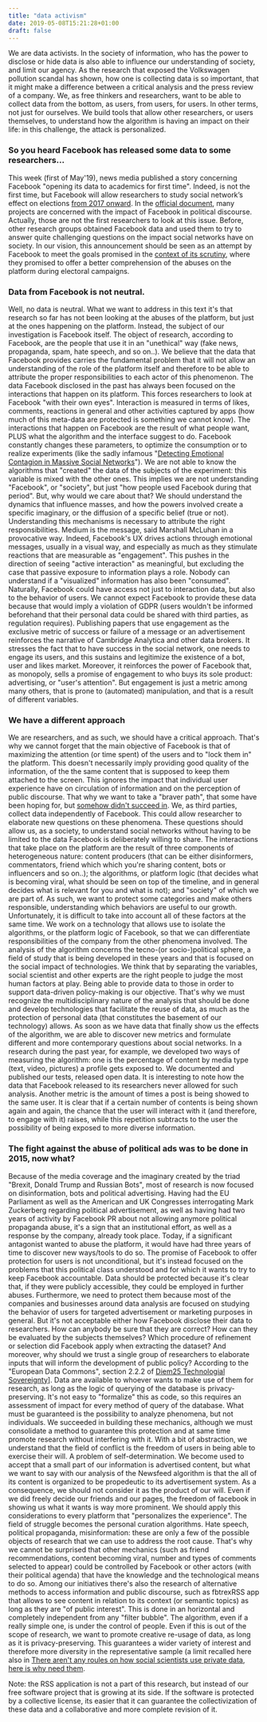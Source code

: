 ```yaml
---
title: "data activism"
date: 2019-05-08T15:21:28+01:00
draft: false
---
```


We are data activists. In the society of information, who has the power to disclose or hide data is also able to influence our understanding of society, and limit our agency. As the research that exposed the Volkswagen pollution scandal has shown, how one is collecting data is so important, that it might make a difference between a critical analysis and the press review of a company. We, as free thinkers and researchers, want to be able to collect data from the bottom, as users, from users, for users. In other terms, not just for ourselves. We build tools that allow other researchers, or users themselves, to understand how the algorithm is having an impact on their life: in this challenge, the attack is personalized.

### So you heard Facebook has released some data to some researchers...

This week (first of May'19), news media published a story concerning Facebook "opening its data to academics for first time". Indeed, is not the first time, but Facebook will allow researchers to study social network’s effect on elections [from 2017 onward](https://www.ft.com/content/82e0fcfa-69e1-11e9-80c7-60ee53e6681d). In the [official document](https://items.ssrc.org/social-media-and-democracy-research-grants-grantees/), many projects are concerned with the impact of Facebook in political discourse. Actually, those are not the first researchers to look at this issue. Before, other research groups obtained Facebook data and used them to try to answer quite challenging questions on the impact social networks have on society. In our vision, this announcement should be seen as an attempt by Facebook to meet the goals promised in the [context of its scrutiny](http://europa.eu/rapid/press-release_STATEMENT-19-1757_en.htm), where they promised to offer a better comprehension of the abuses on the platform during electoral campaigns.

### Data from Facebook is not neutral.

Well, no data is neutral. What we want to address in this text it's that research so far has not been looking at the abuses of the platform, but just at the ones happening on the platform. Instead, the subject of our investigation is Facebook itself. The object of research, according to Facebook, are the people that use it in an "unethical" way (fake news, propaganda, spam, hate speech, and so on..). We believe that the data that Facebook provides carries the fundamental problem that it will not allow an understanding of the role of the platform itself and therefore to be able to attribute the proper responsibilities to each actor of this phenomenon.
The data Facebook disclosed in the past has always been focused on the interactions that happen on its platform. This forces researchers to look at Facebook "with their own eyes". Interaction is measured in terms of likes, comments, reactions in general and other activities captured by apps (how much of this meta-data are protected is something we cannot know). The interactions that happen on Facebook are the result of what people want, PLUS what the algorithm and the interface suggest to do. Facebook constantly changes these parameters, to optimize the consumption or to realize experiments (like the sadly infamous "[Detecting Emotional Contagion in Massive Social Networks](https://journals.plos.org/plosone/article?id=10.1371/journal.pone.0090315)"). We are not able to know the algorithms that "created" the data of the subjects of the experiment: this variable is mixed with the other ones. This implies we are not understanding "Facebook", or "society", but just "how people used Facebook during that period". But, why would we care about that? We should understand the dynamics that influence masses, and how the powers involved create a specific imaginary, or the diffusion of a specific belief (true or not). Understanding this mechanisms is necessary to attribute the right responsibilities.
Medium is the message, said Marshall McLuhan in a provocative way. Indeed, Facebook's UX drives actions through emotional messages, usually in a visual way, and especially as much as they stimulate reactions that are measurable as "engagement". This pushes in the direction of seeing "active interaction" as meaningful, but excluding the case that passive exposure to information plays a role. Nobody can understand if a "visualized" information has also been "consumed". Naturally, Facebook could have access not just to interaction data, but also to the behavior of users. We cannot expect Facebook to provide these data because that would imply a violation of GDPR (users wouldn't be informed beforehand that their personal data could be shared with third parties, as regulation requires). Publishing papers that use engagement as the exclusive metric of success or failure of a message or an advertisement reinforces the narrative of Cambridge Analytica and other data brokers. It stresses the fact that to have success in the social network, one needs to engage its users, and this sustains and legitimize the existence of a bot, user and likes market. Moreover, it reinforces the power of Facebook that, as monopoly, sells a promise of engagement to who buys its sole product: advertising, or "user's attention". But engagement is just a metric among many others, that is prone to (automated) manipulation, and that is a result of different variables.

### We have a different approach

We are researchers, and as such, we should have a critical approach. That's why we cannot forget that the main objective of Facebook is that of maximizing the attention (or time spent) of the users and to "lock them in" the platform. This doesn't necessarily imply providing good quality of the information, of the the same content that is supposed to keep them attached to the screen. This ignores the impact that individual user experience have on circulation of information and on the perception of public discourse. That why we want to take a "braver path", that some have been hoping for, but [somehow didn't succeed in](https://knightcolumbia.org/sites/default/files/content/Facebook_Letter.pdf). We, as third parties, collect data independently of Facebook. This could allow researcher to elaborate new questions on these phenomena. These questions should allow us, as a society, to understand social networks without having to be limited to the data Facebook is deliberately willing to share.
The interactions that take place on the platform are the result of three components of heterogeneous nature: content producers (that can be either disinformers, commentators, friend which which you're sharing content, bots or influencers and so on..); the algorithms, or platform logic (that decides what is becoming viral, what should be seen on top of the timeline, and in general decides what is relevant for you and what is not); and "society" of which we are part of. As such, we want to protect some categories and make others responsible, understanding which behaviors are useful to our growth. Unfortunately, it is difficult to take into account all of these factors at the same time. We work on a technology that allows use to isolate the algorithms, or the platform logic of Facebook, so that we can differentiate responsibilities of the company from the other phenomena involved.
The analysis of the algorithm concerns the tecno-(or socio-)political sphere, a field of study that is being developed in these years and that is focused on the social impact of technologies. We think that by separating the variables, social scientist and other experts are the right people to judge the most human factors at play. Being able to provide data to those in order to support data-driven policy-making is our objective. That's why we must recognize the multidisciplinary nature of the analysis that should be done and develop technologies that facilitate the reuse of data, as much as the protection of personal data (that constitutes the basement of our technology) allows.
As soon as we have data that finally show us the effects of the algorithm, we are able to discover new metrics and formulate different and more contemporary questions about social networks. In a research during the past year, for example, we developed two ways of measuring the algorithm: one is the percentage of content by media type (text, video, pictures) a profile gets exposed to. We documented and published our tests, released open data. It is interesting to note how the data that Facebook released to its researchers never allowed for such analysis. Another metric is the amount of times a post is being showed to the same user. It is clear that if a certain number of contents is being shown again and again, the chance that the user will interact with it (and therefore, to engage with it) raises, while this repetition subtracts to the user the possibility of being exposed to more diverse information.

### The fight against the abuse of political ads was to be done in 2015, now what?

Because of the media coverage and the imaginary created by the triad "Brexit, Donald Trump and Russian Bots", most of research is now focused on disinformation, bots and political advertising.
Having had the EU Parliament as well as the American and UK Congresses interrogating Mark Zuckerberg regarding political advertisement, as well as having had two years of activity by Facebook PR about not allowing anymore political propaganda abuse, it's a sign that an institutional effort, as well as a response by the company, already took place. Today, if a significant antagonist wanted to abuse the platform, it would have had three years of time to discover new ways/tools to do so. The promise of Facebook to offer protection for users is not unconditional, but it's instead focused on the problems that this political class understood and for which it wants to try to keep Facebook accountable.
Data should be protected because it's clear that, if they were publicly accessible, they could be employed in further abuses. Furthermore, we need to protect them because most of the companies and businesses around data analysis are focused on studying the behavior of users for targeted advertisement or marketing purposes in general. But it's not acceptable either how Facebook disclose their data to researchers. How can anybody be sure that they are correct? How can they be evaluated by the subjects themselves? Which procedure of refinement or selection did Facebook apply when extracting the dataset? And moreover, why should we trust a single group of researchers to elaborate inputs that will inform the development of public policy? According to the "European Data Commons", section 2.2.2 of [Diem25 Technologial Sovereignty](https://diem25.org/wp-content/uploads/2019/03/Technological-Sovereignty-Green-Paper-No-3.pdf)]. Data are available to whoever wants to make use of them for research, as long as the logic of querying of the database is privacy-preserving. It's not easy to "formalize" this as code, so this requires an assessment of impact for every method of query of the database. What must be guaranteed is the possibility to analyze phenomena, but not individuals. We succeeded in building these mechanics, although we must consolidate a method to guarantee this protection and at same time promote research without interfering with it.
With a bit of abstraction, we understand that the field of conflict is the freedom of users in being able to exercise their will. A problem of self-determination. We become used to accept that a small part of our information is advertised content, but what we want to say with our analysis of the Newsfeed algorithm is that the all of its content is organized to be propedeutic to its advertisement system. As a consequence, we should not consider it as the product of our will. Even if we did freely decide our friends and our pages, the freedom of facebook in showing us what it wants is way more prominent. We should apply this considerations to every platform that "personalizes the experience". The field of struggle becomes the personal curation algorithms. Hate speech, political propaganda, misinformation: these are only a few of the possible objects of research that we can use to address the root cause. That's why we cannot be surprised that other mechanics (such as friend recommendations, content becoming viral, number and types of comments selected to appear) could be controlled by Facebook or other actors (with their political agenda) that have the knowledge and the technological means to do so. Among our initiatives there's also the research of alternative methods to access information and public discourse, such as fbtrexRSS app that allows to see content in relation to its context (or semantic topics) as long as they are "of public interest". This is done in an horizontal and completely independent from any "filter bubble". The algorithm, even if a really simple one, is under the control of people. Even if this is out of the scope of research, we want to promote creative re-usage of data, as long as it is privacy-preserving. This guarantees a wider variety of interest and therefore more diversity in the representative sample (a limit recalled here also in [There aren't any roules on how social scientists use private data, here is why need them](https://parameters.ssrc.org/2016/07/there-arent-any-rules-on-how-social-scientists-use-private-data-heres-why-we-need-them).

Note: the RSS application is not a part of this research, but instead of our free software project that is growing at its side. If the software is protected by a collective license, its easier that it can guarantee the collectivization of these data and a collaborative and more complete revision of it.



